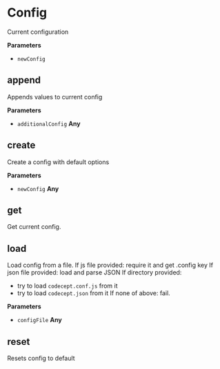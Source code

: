 # Config

Current configuration

**Parameters**

-   `newConfig`  

## append

Appends values to current config

**Parameters**

-   `additionalConfig` **Any** 

## create

Create a config with default options

**Parameters**

-   `newConfig` **Any** 

## get

Get current config.

## load

Load config from a file.
If js file provided: require it and get .config key
If json file provided: load and parse JSON
If directory provided:

-   try to load `codecept.conf.js` from it
-   try to load `codecept.json` from it
    If none of above: fail.

**Parameters**

-   `configFile` **Any** 

## reset

Resets config to default
